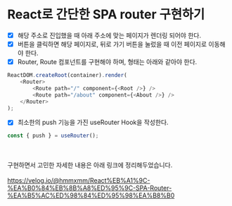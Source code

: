 ﻿# React로 간단한 SPA router 구현하기

- [x] 해당 주소로 진입했을 때 아래 주소에 맞는 페이지가 렌더링 되어야 한다. 
- [x] 버튼을 클릭하면 해당 페이지로, 뒤로 가기 버튼을 눌렀을 때 이전 페이지로 이동해야 한다. 
- [x] Router, Route 컴포넌트를 구현해야 하며, 형태는 아래와 같아야 한다. 
```javascript
ReactDOM.createRoot(container).render( 
	<Router> 
		<Route path="/" component={<Root />} /> 
		<Route path="/about" component={<About />} /> 
	</Router> 
);
```
- [x] 최소한의 push 기능을 가진 useRouter Hook을 작성한다.
```javascript
const { push } = useRouter();
```
<br><br>
구현하면서 고민한 자세한 내용은 아래 링크에 정리해두었습니다. <br><br>
https://velog.io/@hmmxmm/React%EB%A1%9C-%EA%B0%84%EB%8B%A8%ED%95%9C-SPA-Router-%EA%B5%AC%ED%98%84%ED%95%98%EA%B8%B0


